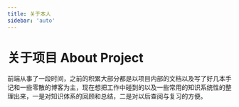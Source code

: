 ```yaml
---
title: 关于本人
sidebar: 'auto'
---
```


# 关于项目 About Project

前端从事了一段时间，之前的积累大部分都是以项目内部的文档以及写了好几本手记和一些零散的博客为主，现在想把工作中碰到的以及一些常用的知识系统性的整理出来，一是对知识体系的回顾和总结，二是对以后查阅与复习的方便。
